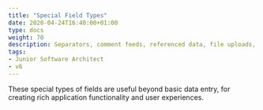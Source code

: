 ```yaml
---
title: "Special Field Types"
date: 2020-04-24T16:40:00+01:00
type: docs
weight: 70
description: Separators, comment feeds, referenced data, file uploads, automatic fields
tags:
- Junior Software Architect
- v6
---
```

These special types of fields are useful beyond basic data entry, for creating rich application functionality and user experiences.
